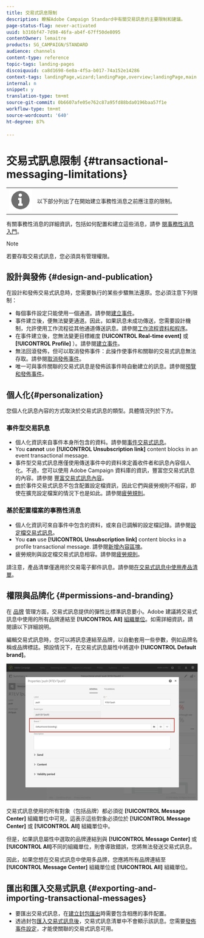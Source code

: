 ```yaml
---
title: 交易式訊息限制
description: 瞭解Adobe Campaign Standard中有關交易訊息的主要限制和建議。
page-status-flag: never-activated
uuid: b316bf47-7d98-46fa-ab4f-67ff50de8095
contentOwner: lemaitre
products: SG_CAMPAIGN/STANDARD
audience: channels
content-type: reference
topic-tags: landing-pages
discoiquuid: ca8d1698-6e8a-4f5a-b017-74a152e14286
context-tags: landingPage,wizard;landingPage,overview;landingPage,main
internal: n
snippet: y
translation-type: tm+mt
source-git-commit: 0b6607afe05e762c87a95fd88bda0196baa57f1e
workflow-type: tm+mt
source-wordcount: '640'
ht-degree: 87%

---
```



# 交易式訊息限制 {#transactional-messaging-limitations}

<table>
<tr>
<td><img src="assets/do-not-localize/icon_concepts.svg" width="60px"></td>
<td><p>以下部分列出了在開始建立事務性消息之前應注意的限制。</p></td>
</tr>
</table>

有關事務性消息的詳細資訊，包括如何配置和建立這些消息，請參 [閱事務性消息入門](../../channels/using/getting-started-with-transactional-msg.md)。

>[!NOTE]
>
>若要存取交易式訊息，您必須具有管理權限。

## 設計與發佈 {#design-and-publication}

在設計和發佈交易式訊息時，您需要執行的某些步驟無法還原。您必須注意下列限制：

* 每個事件設定只能使用一個通道。請參閱[建立事件](../../administration/using/configuring-transactional-messaging.md#creating-an-event)。
* 事件建立後，便無法變更通道。因此，如果訊息未成功傳送，您需要設計機制，允許使用工作流程從其他通道傳送訊息。請參閱[工作流程資料和程序](../../automating/using/get-started-workflows.md)。
* 在事件建立後，您無法變更目標維度 **[!UICONTROL Real-time event]** 或 **[!UICONTROL Profile]** ）。請參閱[建立事件](../../administration/using/configuring-transactional-messaging.md#creating-an-event)。
* 無法回滾發佈，但可以取消發佈事件：此操作使事件和關聯的交易式訊息無法存取。請參閱[取消發佈事件](../../administration/using/configuring-transactional-messaging.md#unpublishing-an-event)。
* 唯一可與事件關聯的交易式訊息是發佈該事件時自動建立的訊息。請參閱[預覽和發佈事件](../../administration/using/configuring-transactional-messaging.md#previewing-and-publishing-the-event)。

## 個人化{#personalization}

您個人化訊息內容的方式取決於交易式訊息的類型。具體情況列於下方。

### 事件型交易訊息

* 個人化資訊來自事件本身所包含的資料。請參閱[事件交易式訊息](../../channels/using/event-transactional-messages.md)。
* You **cannot** use **[!UICONTROL Unsubscription link]** content blocks in an event transactional message.
* 事件型交易式訊息應僅使用傳送事件中的資料來定義收件者和訊息內容個人化。不過，您可以使用 Adobe Campaign 資料庫的資訊，豐富您交易式訊息的內容。請參閱 [豐富交易式訊息內容](../../administration/using/configuring-transactional-messaging.md#enriching-the-transactional-message-content)。
* 由於事件交易式訊息不包含配置設定檔資訊，因此它們與疲勞規則不相容，即使在擴充設定檔案的情況下也是如此。請參閱[疲勞規則](../../sending/using/fatigue-rules.md)。

### 基於配置檔案的事務性消息

* 個人化資訊可來自事件中包含的資料，或來自已調解的設定檔記錄。請參閱[設定檔交易式訊息](../../channels/using/profile-transactional-messages.md)。
* You **can** use **[!UICONTROL Unsubscription link]** content blocks in a profile transactional message. 請參閱[新增內容區塊](../../designing/using/personalization.md#adding-a-content-block)。
* 疲勞規則與設定檔交易式訊息相容。請參閱[疲勞規則](../../sending/using/fatigue-rules.md)。

請注意，產品清單僅適用於交易電子郵件訊息。請參閱[在交易式訊息中使用產品清單](../../channels/using/event-transactional-messages.md#using-product-listings-in-a-transactional-message)。

## 權限與品牌化 {#permissions-and-branding}

在 [品牌](../../administration/using/branding.md) 管理方面，交易式訊息提供的彈性比標準訊息要小。Adobe 建議將交易式訊息中使用的所有品牌連結至 **[!UICONTROL All]** [組織單位](../../administration/using/organizational-units.md)。如需詳細資訊，請閱讀以下詳細說明。

編輯交易式訊息時，您可以將訊息連結至品牌，以自動套用一些參數，例如品牌名稱或品牌標誌。預設情況下，在交易式訊息屬性中將選中 **[!UICONTROL Default brand]**。

![](assets/message-center_branding.png)

交易式訊息使用的所有對象（包括品牌）都必須從 **[!UICONTROL Message Center]** 組織單位中可見，這表示這些對象必須位於 **[!UICONTROL Message Center]** 或 **[!UICONTROL All]** 組織單位中。

但是，如果訊息屬性中選取的品牌連結到與 **[!UICONTROL Message Center]** 或 **[!UICONTROL All]**&#x200B;不同的組織單位，則會導致錯誤，您將無法發送交易式訊息。

因此，如果您想在交易式訊息中使用多品牌，您應將所有品牌連結至 **[!UICONTROL Message Center]** 組織單位或 **[!UICONTROL All]** 組織單位。

## 匯出和匯入交易式訊息 {#exporting-and-importing-transactional-messages}

* 要匯出交易式訊息，在[建立封包匯出](../../automating/using/managing-packages.md#creating-a-package)時需要包含相應的事件配置。
* 透過封包[匯入交易式訊息後](../../automating/using/managing-packages.md#importing-a-package)，交易式訊息清單中不會顯示該訊息。您需要[發佈事件設定](../../administration/using/configuring-transactional-messaging.md#previewing-and-publishing-the-event)，才能使關聯的交易式訊息可用。
